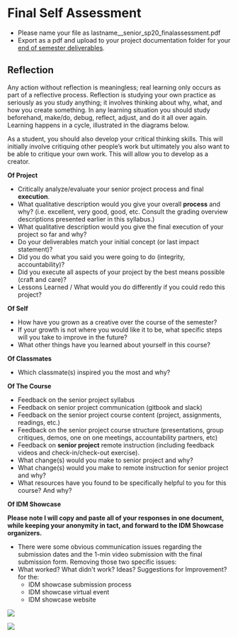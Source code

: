 # Final Self Assessment

* Please name your file as lastname\_\_senior\_sp20\_finalassessment.pdf
* Export as a pdf and upload to your project documentation folder for your [end of semester deliverables](./).

## Reflection

Any action without reflection is meaningless; real learning only occurs as part of a reflective process. Reflection is studying your own practice as seriously as you study anything; it involves thinking about why, what, and how you create something. In any learning situation you should study beforehand, make/do, debug, reflect, adjust, and do it all over again. Learning happens in a cycle, illustrated in the diagrams below.

As a student, you should also develop your critical thinking skills. This will initially involve critiquing other people’s work but ultimately you also want to be able to critique your own work. This will allow you to develop as a creator.

**Of Project**

* Critically analyze/evaluate your senior project process and final **execution**.
* What qualitative description would you give your overall **process** and why? \(i.e. excellent, very good, good, etc. Consult the grading overview descriptions presented earlier in this syllabus.\)
* What qualitative description would you give the final execution of your project so far and why?
* Do your deliverables match your initial concept \(or last impact statement\)?
* Did you do what you said you were going to do \(integrity, accountability\)?
* Did you execute all aspects of your project by the best means possible \(craft and care\)?
* Lessons Learned / What would you do differently if you could redo this project?

**Of Self**

* How have you grown as a creative over the course of the semester?
* If your growth is not where you would like it to be, what specific steps will you take to improve in the future?
* What other things have you learned about yourself in this course?

**Of Classmates**

* Which classmate\(s\) inspired you the most and why? 

**Of The Course**

* Feedback on the senior project syllabus 
* Feedback on senior project communication \(gitbook and slack\)
* Feedback on the senior project course content \(project, assignments, readings, etc.\)
* Feedback on the senior project course structure \(presentations, group critiques, demos, one on one meetings, accountability partners, etc\)
* Feedback on **senior project** remote instruction \(including  feedback videos and check-in/check-out exercise\).
* What change\(s\) would you make to senior project and why?
* What change\(s\) would you make to remote instruction for senior project and why?
* What resources have you found to be specifically helpful to you for this course? And why?

**Of IDM Showcase**

**Please note I will copy and paste all of your responses in one document, while keeping your anonymity in tact, and forward to the IDM Showcase organizers.**

* There were some obvious communication issues regarding the submission dates and the 1-min video submission with the final submission form. Removing those two specific issues: 
* What worked? What didn't work? Ideas? Suggestions for Improvement? for the:
  * IDM showcase submission process
  * IDM showcase virtual event
  * IDM showcase website

![](https://github.com/IDMNYU/Senior-Project-SP-2021-Duff/tree/f733c3a299af78aa29514d4bd2736819eb5319cd/.gitbook/assets/experiential_learning_cycles_475.jpg)

![](https://github.com/IDMNYU/Senior-Project-SP-2021-Duff/tree/f733c3a299af78aa29514d4bd2736819eb5319cd/.gitbook/assets/experiential_learning_cycle_simple_476.jpg)

